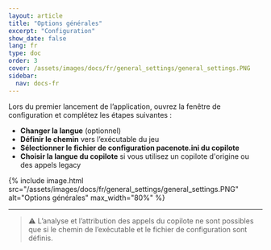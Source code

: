 ```yaml
---
layout: article
title: "Options générales"
excerpt: "Configuration"
show_date: false
lang: fr
type: doc
order: 3
cover: /assets/images/docs/fr/general_settings/general_settings.PNG
sidebar:
  nav: docs-fr
---
```


Lors du premier lancement de l’application, ouvrez la fenêtre de configuration et complétez les étapes suivantes :

- **Changer la langue** (optionnel)  
- **Définir le chemin** vers l’exécutable du jeu  
- **Sélectionner le fichier de configuration pacenote.ini du copilote**  
- **Choisir la langue du copilote** si vous utilisez un copilote d'origine ou des appels legacy

{% include image.html
   src="/assets/images/docs/fr/general_settings/general_settings.PNG"
   alt="Options générales"
   max_width="80%" %}

---

> ⚠️ L’analyse et l’attribution des appels du copilote ne sont possibles que si le chemin de l’exécutable et le fichier de configuration sont définis.
